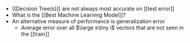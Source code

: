 - [[Decision Tree(s)]] are not always most accurate on [[test error]]
- What is the [[Best Machine Learning Model]]?
- An alternative measure of performance is generalization error
	- Average error over all $\large x\tiny i$ vectors that are not seen in the [[train]]